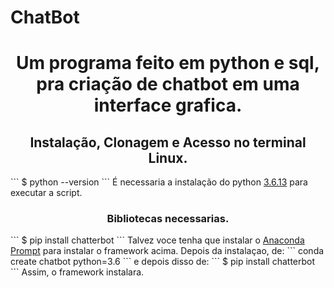 # ChatBot
<h1 align="center">Um programa feito em python e sql, pra criação de chatbot em uma interface grafica.</h1>

<h2 align="center">Instalação, Clonagem e Acesso no terminal Linux.</h2>
```
$ python --version
```
É necessaria a instalação do python <a href="https://www.python.org/downloads/release/python-3613/">3.6.13</a> para executar a script.

<h3 align="center">Bibliotecas necessarias.</h3>
```
$ pip install chatterbot
```
Talvez voce tenha que instalar o <a href="https://www.python.org/downloads/release/python-3613/">Anaconda Prompt</a> para instalar o framework acima.
Depois da instalaçao, de: 
```
conda create chatbot python=3.6
```
e depois disso de:
```
$ pip install chatterbot
```
Assim, o framework instalara.

